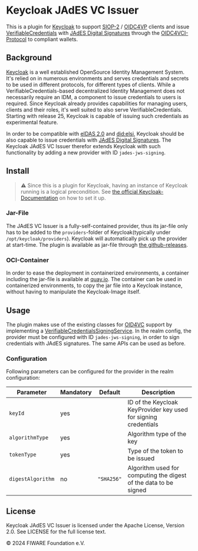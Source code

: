 # Keycloak JAdES VC Issuer

This is a plugin for [Keycloak](https://www.keycloak.org/) to support 
[SIOP-2](https://openid.net/specs/openid-connect-self-issued-v2-1_0.html) / 
[OIDC4VP](https://openid.net/specs/openid-4-verifiable-presentations-1_0.html) 
clients and issue 
[VerifiableCredentials](https://www.w3.org/TR/vc-data-model/) with 
[JAdES Digital Signatures](https://www.etsi.org/deliver/etsi_ts/119100_119199/11918201/01.01.01_60/ts_11918201v010101p.pdf) 
through the [OIDC4VCI-Protocol](https://openid.net/specs/openid-4-verifiable-credential-issuance-1_0.html) to compliant wallets.



## Background

[Keycloak](https://www.keycloak.org/) is a well established OpenSource Identity Management System. It's relied on in
numerous environments and serves credentials and secrets to be used in different protocols, for different types of
clients. While a VerifiableCredentials-based decentralized Identity Management does not necessarily require an IDM, a
component to issue credentials to users is required. Since Keycloak already provides capabilities for managing users,
clients and their roles, it's well suited to also serve VerifiableCredentials. Starting with release 25, Keycloak is capable 
of issuing such credentials as experimental feature.

In order to be compatible 
with [eIDAS 2.0](https://digital-strategy.ec.europa.eu/en/policies/eudi-regulation) and 
[did:elsi](https://alastria.github.io/did-method-elsi), Keycloak should be also 
capable to issue credentials 
with [JAdES Digital Signatures](https://www.etsi.org/deliver/etsi_ts/119100_119199/11918201/01.01.01_60/ts_11918201v010101p.pdf). 
The Keycloak JAdES VC Issuer therefor extends Keycloak with such functionality by adding a new provider with ID `jades-jws-signing`. 




## Install

> :warning: Since this is a plugin for Keycloak, having an instance of Keycloak running is a logical precondition.
> See [the official Keycloak-Documentation](https://www.keycloak.org/guides#server) on how to set it up.

### Jar-File

The JAdES VC Issuer is a fully-self-contained provider, thus its jar-file only has to be added to the ```providers```-folder
of Keycloak(typically under ```/opt/keycloak/providers```). Keycloak will automatically pick up the provider at
start-time. The plugin is available as jar-file
through [the github-releases](https://github.com/dwendland/keycloak-jades-vc-issuer/releases).

### OCI-Container

In order to ease the deployment in containerized environments, a container including the jar-file is available
at [quay.io](https://quay.io/repository/dwendland/keycloak-jades-vc-issuer). The container can be used in containerized
environments, to copy the jar file into a Keycloak instance, without having to manipulate the Keycloak-Image itself. 



## Usage

The plugin makes use of the existing classes for 
[OID4VC](https://github.com/keycloak/keycloak/tree/main/services/src/main/java/org/keycloak/protocol/oid4vc) support by 
implementing 
a [VerifiableCredentialsSigningService](https://github.com/keycloak/keycloak/blob/main/services/src/main/java/org/keycloak/protocol/oid4vc/issuance/signing/VerifiableCredentialsSigningService.java). 
In the realm config, the provider must be configured with ID `jades-jws-signing`, in order to sign credentials with 
JAdES signatures. The same APIs can be used as before.


### Configuration

Following parameters can be configured for the provider in the realm configuration:

| Parameter | Mandatory | Default | Description |
|-----------|-----------|---------|-------------|
| `keyId`   | yes       |         | ID of the Keycloak KeyProvider key used for signing credentials |
| `algorithmType` | yes |         | Algorithm type of the key |
| `tokenType` | yes     |         | Type of the token to be issued |
| `digestAlgorithm`| no | `"SHA256"` | Algorithm used for computing the digest of the data to be signed |




## License

Keycloak JAdES VC Issuer is licensed under the Apache License, Version 2.0. See LICENSE for the full license text.

© 2024 FIWARE Foundation e.V.
